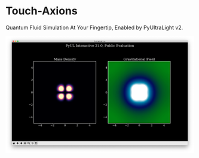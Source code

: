 # Touch-Axions
Quantum Fluid Simulation At Your Fingertip, Enabled by PyUltraLight v2.

![png](Screenshot.png)
